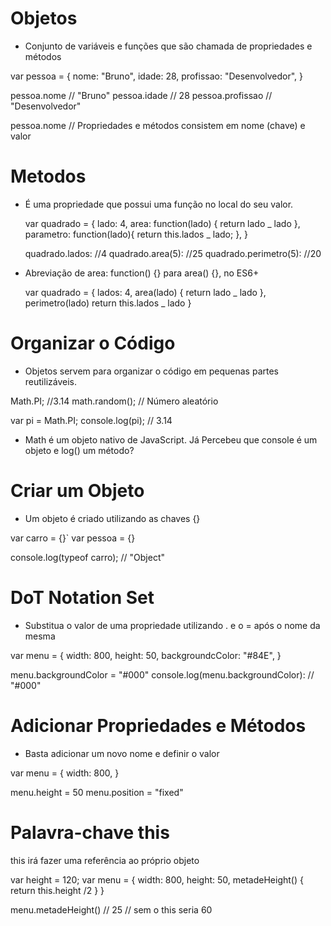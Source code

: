 # Objetos

- Conjunto de variáveis e funções que são chamada de propriedades e métodos

var pessoa = {
nome: "Bruno",
idade: 28,
profissao: "Desenvolvedor",
}

pessoa.nome // "Bruno"
pessoa.idade // 28
pessoa.profissao // "Desenvolvedor"

pessoa.nome
// Propriedades e métodos consistem em nome (chave) e valor

# Metodos

- É uma propriedade que possui uma função no local do seu valor.

  var quadrado = {
  lado: 4,
  area: function(lado) {
  return lado _ lado
  },
  parametro: function(lado){
  return this.lados _ lado;
  },
  }

  quadrado.lados: //4
  quadrado.area(5): //25
  quadrado.perimetro(5): //20

- Abreviação de area: function() {} para area() {}, no ES6+

  var quadrado = {
  lados: 4,
  area(lado) {
  return lado _ lado
  },
  perimetro(lado)
  return this.lados _ lado
  }

# Organizar o Código

- Objetos servem para organizar o código em pequenas partes reutilizáveis.

Math.PI; //3.14
math.random(); // Número aleatório

var pi = Math.PI;
console.log(pi); // 3.14

- Math é um objeto nativo de JavaScript. Já Percebeu que console é um objeto e log() um método?

# Criar um Objeto

- Um objeto é criado utilizando as chaves {}

var carro = {}`
var pessoa = {}

console.log(typeof carro); // "Object"

# DoT Notation Set

- Substitua o valor de uma propriedade utilizando . e o = após o nome da mesma

var menu = {
width: 800,
height: 50,
backgroundcColor: "#84E",
}

menu.backgroundColor = "#000"
console.log(menu.backgroundColor): // "#000"

# Adicionar Propriedades e Métodos

- Basta adicionar um novo nome e definir o valor

var menu = {
width: 800,
}

menu.height = 50
menu.position = "fixed"

# Palavra-chave this

this irá fazer uma referência ao próprio objeto

var height = 120;
var menu = {
width: 800,
height: 50,
metadeHeight() {
return this.height /2
}
}

menu.metadeHeight() // 25
// sem o this seria 60
